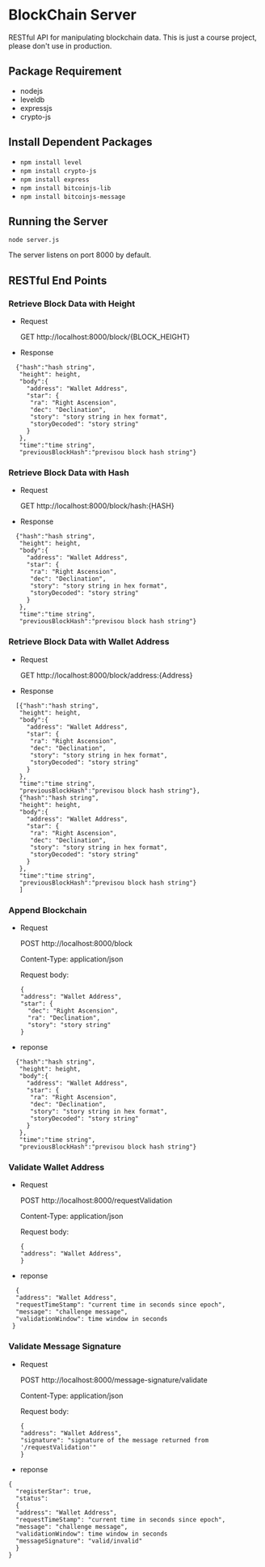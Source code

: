 # BlockChain Server

RESTful API for manipulating blockchain data. This is just a course project, please don't use in production. 

## Package Requirement

* nodejs 
* leveldb
* expressjs
* crypto-js

## Install Dependent Packages

* `npm install level`
* `npm install crypto-js`
* `npm install express`
* `npm install bitcoinjs-lib`
* `npm install bitcoinjs-message`


## Running the Server

`node server.js`

The server listens on port 8000 by default.


## RESTful End Points

### Retrieve Block Data with Height

* Request

  GET http://localhost:8000/block/{BLOCK_HEIGHT}

* Response
```
  {"hash":"hash string",
   "height": height,
   "body":{
     "address": "Wallet Address",
     "star": {
      "ra": "Right Ascension",
      "dec": "Declination",
      "story": "story string in hex format",
      "storyDecoded": "story string"
     }
   },
   "time":"time string",
   "previousBlockHash":"previsou block hash string"}
```

### Retrieve Block Data with Hash

* Request

  GET http://localhost:8000/block/hash:{HASH}

* Response
```
  {"hash":"hash string",
   "height": height,
   "body":{
     "address": "Wallet Address",
     "star": {
      "ra": "Right Ascension",
      "dec": "Declination",
      "story": "story string in hex format",
      "storyDecoded": "story string"
     }
   },
   "time":"time string",
   "previousBlockHash":"previsou block hash string"}
```
### Retrieve Block Data with Wallet Address

* Request

  GET http://localhost:8000/block/address:{Address}

* Response 
```
  [{"hash":"hash string",
   "height": height,
   "body":{
     "address": "Wallet Address",
     "star": {
      "ra": "Right Ascension",
      "dec": "Declination",
      "story": "story string in hex format",
      "storyDecoded": "story string"
     }
   },
   "time":"time string",
   "previousBlockHash":"previsou block hash string"},
   {"hash":"hash string",
   "height": height,
   "body":{
     "address": "Wallet Address",
     "star": {
      "ra": "Right Ascension",
      "dec": "Declination",
      "story": "story string in hex format",
      "storyDecoded": "story string"
     }
   },
   "time":"time string",
   "previousBlockHash":"previsou block hash string"}
   ]
```
### Append Blockchain

* Request

  POST http://localhost:8000/block
  
  Content-Type: application/json
  
  Request body:
  ```
  {
  "address": "Wallet Address",
  "star": {
    "dec": "Right Ascension",
    "ra": "Declination",
    "story": "story string"
  }
  ```

* reponse

```
  {"hash":"hash string",
   "height": height,
   "body":{
     "address": "Wallet Address",
     "star": {
      "ra": "Right Ascension",
      "dec": "Declination",
      "story": "story string in hex format",
      "storyDecoded": "story string"
     }
   },
   "time":"time string",
   "previousBlockHash":"previsou block hash string"}
```

### Validate Wallet Address

* Request

  POST http://localhost:8000/requestValidation
  
  Content-Type: application/json
  
  Request body:
  ```
  {
  "address": "Wallet Address",
  }
  ```

* reponse

```
  {
  "address": "Wallet Address",
  "requestTimeStamp": "current time in seconds since epoch",
  "message": "challenge message",
  "validationWindow": time window in seconds
 } 

```

### Validate Message Signature

* Request

  POST http://localhost:8000/message-signature/validate
  
  Content-Type: application/json
  
  Request body:
  ```
  {
  "address": "Wallet Address",
  "signature": "signature of the message returned from '/requestValidation'"
  }
  ```

* reponse

```
{
  "registerStar": true,
  "status": 
  {
  "address": "Wallet Address",
  "requestTimeStamp": "current time in seconds since epoch",
  "message": "challenge message",
  "validationWindow": time window in seconds
  "messageSignature": "valid/invalid"
  }
}

```
